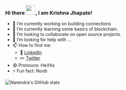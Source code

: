 ### Hi there <img src="https://raw.githubusercontent.com/MartinHeinz/MartinHeinz/master/wave.gif" width="30px">, I am Krishna Jhapate!



- 🔭 I’m currently working on building connections
- 🌱 I’m currently learning some basics of blockchain.
- 👯 I’m looking to collaborate on open source projects.
- 🤔 I’m looking for help with ...
- 📫 How to find me: 
  - :office: [LinkedIn](https://www.linkedin.com/in/krishna-jhapate/)
  - ✏️ [Twitter](https://twitter.com/krishnajhapate )
- 😄 Pronouns: He/His
- ⚡ Fun fact: Noob

![Narendra's GitHub stats](https://github-readme-stats.vercel.app/api?username=krishnajhapate&show_icons=true&theme=radical)
